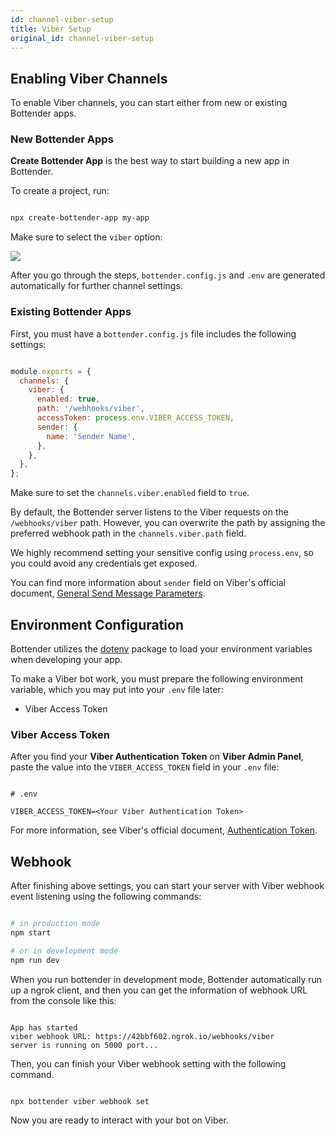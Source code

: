 ```yaml
---
id: channel-viber-setup
title: Viber Setup
original_id: channel-viber-setup
---
```

## Enabling Viber Channels

To enable Viber channels, you can start either from new or existing Bottender apps.

### New Bottender Apps

**Create Bottender App** is the best way to start building a new app in Bottender.

To create a project, run:

```sh

npx create-bottender-app my-app

```

Make sure to select the `viber` option:

![](https://user-images.githubusercontent.com/3382565/67851228-f3508880-fb44-11e9-90aa-c5bcc2d96aa2.png)

After you go through the steps, `bottender.config.js` and `.env` are generated automatically for further channel settings.

### Existing Bottender Apps

First, you must have a `bottender.config.js` file includes the following settings:

```js

module.exports = {
  channels: {
    viber: {
      enabled: true,
      path: '/webhooks/viber',
      accessToken: process.env.VIBER_ACCESS_TOKEN,
      sender: {
        name: 'Sender Name',
      },
    },
  },
};

```

Make sure to set the `channels.viber.enabled` field to `true`.

By default, the Bottender server listens to the Viber requests on the `/webhooks/viber` path. However, you can overwrite the path by assigning the preferred webhook path in the `channels.viber.path` field.

We highly recommend setting your sensitive config using `process.env`, so you could avoid any credentials get exposed.

You can find more information about `sender` field on Viber's official document, [General Send Message Parameters](https://developers.viber.com/docs/api/rest-bot-api/#general-send-message-parameters).

## Environment Configuration

Bottender utilizes the [dotenv](https://www.npmjs.com/package/dotenv) package to load your environment variables when developing your app.

To make a Viber bot work, you must prepare the following environment variable, which you may put into your `.env` file later:

-   Viber Access Token

### Viber Access Token

After you find your **Viber Authentication Token** on **Viber Admin Panel**, paste the value into the `VIBER_ACCESS_TOKEN` field in your `.env` file:

```

# .env

VIBER_ACCESS_TOKEN=<Your Viber Authentication Token>

```

For more information, see Viber's official document, [Authentication Token](https://developers.viber.com/docs/api/rest-bot-api/#authentication-token).

## Webhook

After finishing above settings, you can start your server with Viber webhook event listening using the following commands:

```sh

# in production mode
npm start

# or in development mode
npm run dev

```

When you run bottender in development mode, Bottender automatically run up a ngrok client, and then you can get the information of webhook URL from the console like this:

```

App has started
viber webhook URL: https://42bbf602.ngrok.io/webhooks/viber
server is running on 5000 port...

```

Then, you can finish your Viber webhook setting with the following command.

```sh

npx bottender viber webhook set

```

Now you are ready to interact with your bot on Viber.
